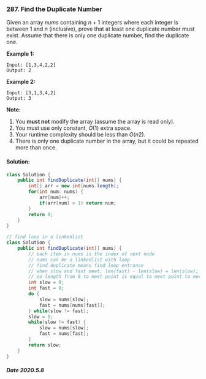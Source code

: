 ### 287. Find the Duplicate Number

Given an array *nums* containing *n* + 1 integers where each integer is between 1 and *n* (inclusive), prove that at least one duplicate number must exist. Assume that there is only one duplicate number, find the duplicate one.

**Example 1:**

```
Input: [1,3,4,2,2]
Output: 2
```

**Example 2:**

```
Input: [3,1,3,4,2]
Output: 3
```

**Note:**

1. You **must not** modify the array (assume the array is read only).
2. You must use only constant, *O*(1) extra space.
3. Your runtime complexity should be less than *O*(*n*2).
4. There is only one duplicate number in the array, but it could be repeated more than once.

#### Solution:

```java
class Solution {
    public int findDuplicate(int[] nums) {
        int[] arr = new int[nums.length];
        for(int num: nums) {
            arr[num]++;
            if(arr[num] > 1) return num;
        }
        return 0;
    }
}
```

```java
// find loop in a linkedlist
class Solution {
    public int findDuplicate(int[] nums) {
        // each item in nums is the index of next node
        // nums can be a linkedlist with loop
        // find duplicate means find loop entrance
        // when slow and fast meet, len(fast) - len(slow) = len(slow);
        // so length from 0 to meet point is equal to meet point to meet point
        int slow = 0;
        int fast = 0;
        do {
            slow = nums[slow];
            fast = nums[nums[fast]];
        } while(slow != fast);
        slow = 0;
        while(slow != fast) {
            slow = nums[slow];
            fast = nums[fast];
        }
        return slow;
    }
}
```

##### Date 2020.5.8